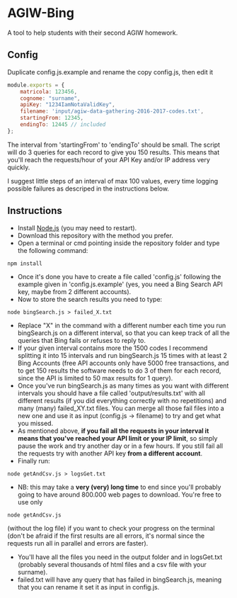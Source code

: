 # AGIW-Bing
A tool to help students with their second AGIW homework.

## Config
Duplicate config.js.example and rename the copy config.js, then edit it
```javascript
module.exports = {
    matricola: 123456,
    cognome: "surname",
    apiKey: "1234IamNotaValidKey",
    filename: 'input/agiw-data-gathering-2016-2017-codes.txt',
    startingFrom: 12345,
    endingTo: 12445 // included
};
```
The interval from 'startingFrom' to 'endingTo' should be small. The script will do 3 queries for each record to give you 150 results. This means that you'll reach the requests/hour of your API Key and/or IP address very quickly.

I suggest little steps of an interval of max 100 values, every time logging possible failures as descriped in the instructions below. 

## Instructions
 * Install [Node.js](https://nodejs.org/) (you may need to restart).
 * Download this repository with the method you prefer. 
 * Open a terminal or cmd pointing inside the repository folder and type the following command:
 ```
 npm install
 ```
 * Once it's done you have to create a file called 'config.js' following the example given in 'config.js.example' (yes, you need a Bing Search API key, maybe from 2 different accounts).
 * Now to store the search results you need to type: 
 ```
 node bingSearch.js > failed_X.txt
 ```
 * Replace "X" in the command with a different number each time you run bingSearch.js on a different interval, so that you can keep track of all the queries that Bing fails or refuses to reply to.
 * If your given interval contains more the 1500 codes I recommend splitting it into 15 intervals and run  bingSearch.js 15 times with at least 2 Bing Accounts (free API accounts only have 5000 free transactions, and to get 150 results the software needs to do 3 of them for each record, since the API is limited to 50 max results for 1 query).
 * Once you've run bingSearch.js as many times as you want with different intervals you should have a file called 'output/results.txt' with all different results (if you did everything correctly with no repetitions) and many (many) failed_XY.txt files. You can merge all those fail files into a new one and use it as input (config.js -> filename) to try and get what you missed. 
 * As mentioned above, **if you fail all the requests in your interval it means that you've reached your API limit or your IP limit**, so simply pause the work and try another day or in a few hours. If you still fail all the requests try with another API key **from a different account**. 
 * Finally run: 
 ```
 node getAndCsv.js > logsGet.txt
 ```
 * NB: this may take a **very (very) long time** to end since you'll probably going to have around 800.000 web pages to download. You're free to use only 
 ```
 node getAndCsv.js
 ```
 (without the log file) if you want to check your progress on the terminal (don't be afraid if the first results are all errors, it's normal since the requests run all in parallel and errors are faster).
 * You'll have all the files you need in the output folder and in logsGet.txt (probably several thousands of html files and a csv file with your surname).
 * failed.txt will have any query that has failed in bingSearch.js, meaning that you can rename it set it as input in config.js.
